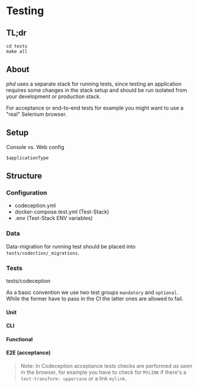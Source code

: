 # Testing

## TL;dr

	cd tests
	make all

## About

*phd* uses a separate stack for running tests, since testing an application requires some changes in the stack setup and should be run isolated from your development or production stack.

For acceptance or end-to-end tests for example you might want to use a "real" Selenium browser.
	
## Setup


Console vs. Web config

    $applicationType
    
## Structure

### Configuration

- codeception.yml
- docker-compose.test.yml (Test-Stack)
- .env (Test-Stack ENV variables)

### Data

Data-migration for running test should be placed into `tests/codection/_migrations`.

### Tests

tests/codeception

As a basic convention we use two test groups `mandatory` and `optional`. While the former have to pass in the CI the latter ones are allowed to fail.

#### Unit

#### CLI

#### Functional

#### E2E (acceptance)

> Note: In Codeception acceptance tests checks are performed *as seen* in the browser, for example you have to check for `MYLINK` if there's a `text-transform: uppercase` or a link `mylink`.